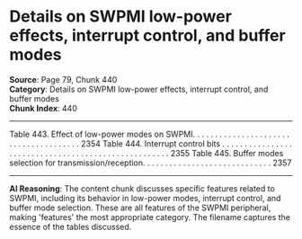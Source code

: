 # Details on SWPMI low-power effects, interrupt control, and buffer modes

**Source**: Page 79, Chunk 440  
**Category**: Details on SWPMI low-power effects, interrupt control, and buffer modes  
**Chunk Index**: 440

---

Table 443. Effect of low-power modes on SWPMI. . . . . . . . . . . . . . . . . . . . . . . . . . . . . . . . . . . . . . 2354
Table 444. Interrupt control bits . . . . . . . . . . . . . . . . . . . . . . . . . . . . . . . . . . . . . . . . . . . . . . . . . . . . 2355
Table 445. Buffer modes selection for transmission/reception. . . . . . . . . . . . . . . . . . . . . . . . . . . . . 2357

---

**AI Reasoning**: The content chunk discusses specific features related to SWPMI, including its behavior in low-power modes, interrupt control, and buffer mode selection. These are all features of the SWPMI peripheral, making 'features' the most appropriate category. The filename captures the essence of the tables discussed.
